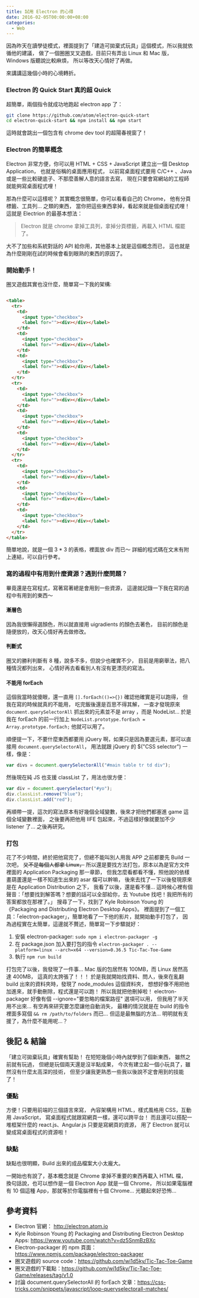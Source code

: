 ```yaml
---
title: 試用 Electron 的心得
date: 2016-02-05T00:00:00+08:00
categories:
  - Web
---
```


因為昨天在讀學徒模式，裡面提到了「建造可拋棄式玩具」這個模式，所以我就依循他的建議，
做了一個圈圈叉叉遊戲，目前只有弄出 Linux 和 Mac 版，Windows 版聽說比較麻煩，
所以等改天心情好了再做。

來講講這幾個小時的心境轉折。

### Electron 的 Quick Start 真的超 Quick

超簡單，兩個指令就成功地跑起 electron app 了：

```bash
git clone https://github.com/atom/electron-quick-start
cd electron-quick-start && npm install && npm start
```

這時就會跳出一個包含有 chrome dev tool 的超陽春視窗了！

### Electron 的簡單概念

Electron 非常方便，你可以用 HTML + CSS + JavaScript 建立出一個 Desktop Application，
也就是俗稱的桌面應用程式，
以前寫桌面程式要用 C/C++ 、Java 或是一些比較硬底子、不那麼善解人意的語言去寫，
現在只要會寫網站的工程師就能夠寫桌面程式哩！

那為什麼可以這樣呢？
其實概念很簡單，你可以看看自己的 Chrome，
他有分頁標籤、工具列… 之類的東西，
當你把這些東西拿掉，看起來就是個桌面程式哩！
這就是 Electrion 的最基本想法：

> Electron 就是 chrome 拿掉工具列，拿掉分頁標籤，再載入 HTML 檔罷了。

大不了加些和系統對話的 API 給你用，其他基本上就是這個概念而已，
這也就是為什麼剛剛在試的時候會看到眼熟的東西的原因了。

### 開始動手！

圈叉遊戲其實也沒什麼，簡單寫一下我的架構:

```html

<table>
  <tr>
    <td>
      <input type="checkbox">
      <label for=""><div></div></label>
    </td>
    <td>
      <input type="checkbox">
      <label for=""><div></div></label>
    </td>
    <td>
      <input type="checkbox">
      <label for=""><div></div></label>
    </td>
  </tr>
  <tr>
    <td>
      <input type="checkbox">
      <label for=""><div></div></label>
    </td>
    <td>
      <input type="checkbox">
      <label for=""><div></div></label>
    </td>
    <td>
      <input type="checkbox">
      <label for=""><div></div></label>
    </td>
  </tr>
  <tr>
    <td>
      <input type="checkbox">
      <label for=""><div></div></label>
    </td>
    <td>
      <input type="checkbox">
      <label for=""><div></div></label>
    </td>
    <td>
      <input type="checkbox">
      <label for=""><div></div></label>
    </td>
  </tr>
</table>

```

簡單地說，就是一個 3 * 3 的表格，裡面放 div 而已～
詳細的程式碼在文末有附上連結，可以自行參考。


### 寫的過程中有用到什麼資源？遇到什麼問題？

畢竟還是在寫程式，寫著寫著總是會用到一些資源，
這邊就記錄一下我在寫的過程中有用到的東西～

#### 漸層色

因為我很懶得選顏色，所以就直接用 uigradients 的顏色去著色，
目前的顏色是隨便放的，改天心情好再去做修改。

#### 判斷式

圈叉的勝利判斷有 8 種，說多不多，但說少也確實不少，
目前是用窮舉法，把八種情況都列出來，
心情好再去看看別人有沒有更漂亮的寫法。

#### 不能用 forEach

這個我當時就傻眼，還一直用 `[].forEach(()=>{})` 確認他確實是可以跑得，
但我在寫的時候就真的不能用，
吃完飯後還是百思不得其解，
一查才發現原來 `document.querySelectorAll` 抓出來的元素並不是 array ，而是 NodeList…
於是我在 forEach 的前一行加上 `NodeList.prototype.forEach = Array.prototype.forEach;`
他就可以用了。

順便提一下，不要什麼東西都要用 jQuery 啊，如果只是因為要選元素，那可以直接用 `document.querySelectorAll`，
用法就跟 jQuery 的 $("CSS selector") 一樣，像是：

```javascript
var divs = document.querySelectorAll("#main table tr td div");
```

然後現在純 JS 也支援 classList 了，用法也很方便：

```javascript
var div = document.querySelector("#yo");
div.classList.remove("blue");
div.classList.add("red");
```

再順帶一提，這次的寫法原本有好幾個全域變數，後來才把他們都塞進 game 這個全域變數裡面，
之後要再把他用 IIFE 包起來，不過這樣好像就要加不少 listener 了… 之後再研究。

### 打包

花了不少時間，終於把他寫完了，但總不能叫別人用我 APP 之前都要先 Build 一次吧，
<del>又不是每個人都拿 Linux，</del>
所以還是要找方法打包，原本以為是官方文件裡面的 Application Packaging 那一章節，
但我怎麼看都看不懂，照他說的依樣畫葫蘆還是一樣不知道生出來的 asar 檔可以幹嘛，
後來去找了一下以後發現原來是在 Application Distribution 之下，
我看了以後，還是看不懂…
這時候心裡有個聲音：「想要找到解答嗎？想要的話可以全部給你，去 Youtube 找吧！我把所有的答案都放在那裡了。」
搜尋了一下，找到了 Kyle Robinson Young 的 《Packaging and Distributing Electron Desktop Apps》。
裡面提到了一個工具：「electron-packager」，簡單地看了一下他的影片，就開始動手打包了，
因為過程實在太簡單，這邊就不贅述，簡單寫一下步驟就好：

1. 安裝 electron-packager: `sudo npm i electron-packager -g`
2. 在 package.json 加入要打包的指令 `electron-packager . --platform=linux --arch=x64 --version=0.36.5 Tic-Tac-Toe-Game`
3. 執行 `npm run build`

打包完了以後，我發現了一件事… Mac 版的包居然有 100MB，而 Linux 居然高達 400MB，
這真的太誇張了！！！
於是我就開始找資料、問人，後來在亂翻 build 出來的資料夾時，發現了 node_modules 這個資料夾，
想想好像不用把他加進來，就手動刪除，程式還是可以跑！
所以我就把他刪掉啦！
electron-packager 好像有個 --ignore="要忽略的檔案路徑" 選項可以用，
但我用了半天用不出來… 有空再來研究要怎麼讓他自動消失，
最糟的情況就是在 build 的指令裡面多寫個 `&& rm /path/to/folders` 而已…
但這是最無腦的方法… 明明就有支援了，為什麼不能用呢…？

## 後記 & 結論

「建立可拋棄玩具」確實有幫助！
在短短幾個小時內就學到了個新東西，
雖然之前就有玩過，
但總是玩個兩天還是沒半點成果，
今次有建立起一個小玩具了，雖然沒有什麼太高深的技術，
但至少讓我更熟悉一些我以後說不定會用到的技能了！

### 優點

方便！只要用前端的三個語言來寫，
內容架構用 HTML，樣式風格用 CSS，互動用 JavaScript，
寫桌面程式就跟寫網頁一樣，還可以跨平台！
而且還可以搭配一堆框架什麼的 react.js、Angular.js 只要是寫網頁的資源，
用了 Electron 就可以變成寫桌面程式的資源啦！

### 缺點

缺點也很明顯，Build 出來的成品檔案大小太龐大。

一開始也有說了，基本概念就是 Chrome 拿掉不重要的東西再載入 HTML 檔，
換句話說，也可以想作是一個 Electron App 就是一個 Chrome，
所以如果電腦裡有 10 個這種 App，那就等於你電腦裡有十個 Chrome…
光聽起來好恐怖…

## 參考資料

- Electron 官網： <http://electron.atom.io>
- Kyle Robinson Young 的 Packaging and Distributing Electron Desktop Apps: <https://www.youtube.com/watch?v=dz5SnmBzBXc>
- Electron-packager 的 npm 頁面：<https://www.npmjs.com/package/electron-packager>
- 圈叉遊戲的 source code：<https://github.com/wi1d5ky/Tic-Tac-Toe-Game>
- 圈叉遊戲的下載點：<https://github.com/wi1d5ky/Tic-Tac-Toe-Game/releases/tag/v1.0>
- 討論 document.querySelectorAll 的 forEach 文章：<https://css-tricks.com/snippets/javascript/loop-queryselectorall-matches/>
